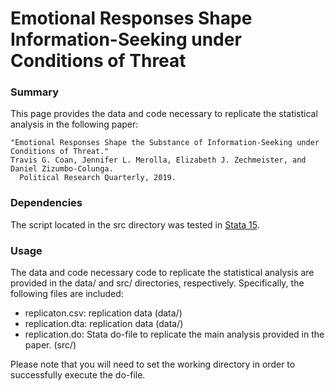 # Emotional Responses Shape Information-Seeking under Conditions of Threat
  
### Summary
This page provides the data and code necessary to replicate the statistical analysis in the following paper: 

	"Emotional Responses Shape the Substance of Information-Seeking under Conditions of Threat." 
	Travis G. Coan, Jennifer L. Merolla, Elizabeth J. Zechmeister, and Daniel Zizumbo-Colunga. 
      Political Research Quarterly, 2019.

### Dependencies

The script located in the src directory was tested in [Stata 15](https://www.stata.com/new-in-stata/).

### Usage

The data and code necessary code to replicate the statistical analysis are provided in the data/ and src/ directories, respectively. Specifically, the following files are included:

* replicaton.csv: replication data (data/)
* replication.dta: replication data (data/)
* replication.do: Stata do-file to replicate the main analysis provided in the paper. (src/)

Please note that you will need to set the working directory in order to successfully execute the do-file.
